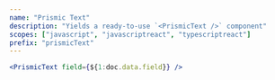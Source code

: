 ```yaml
---
name: "Prismic Text"
description: "Yields a ready-to-use `<PrismicText />` component"
scopes: ["javascript", "javascriptreact", "typescriptreact"]
prefix: "prismicText"
---
```


```jsx
<PrismicText field={${1:doc.data.field}} />
```
